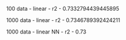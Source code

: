 100 data - linear - r2 - 0.7332794439445895

1000 data - linear - r2 - 0.7346789392424211

1000 data - linear NN - r2 - 0.73
